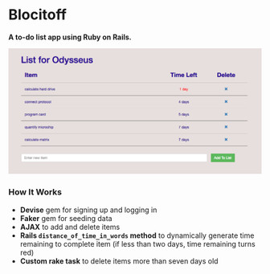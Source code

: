 # Blocitoff

**A to-do list app using Ruby on Rails.**

![Screenshot](app/assets/images/Screenshot1.png)

### How It Works
* **Devise** gem for signing up and logging in
* **Faker** gem for seeding data
* **AJAX** to add and delete items
* **Rails `distance_of_time_in_words` method** to dynamically generate time remaining to complete item (if less than two days, time remaining turns red)
* **Custom rake task** to delete items more than seven days old
